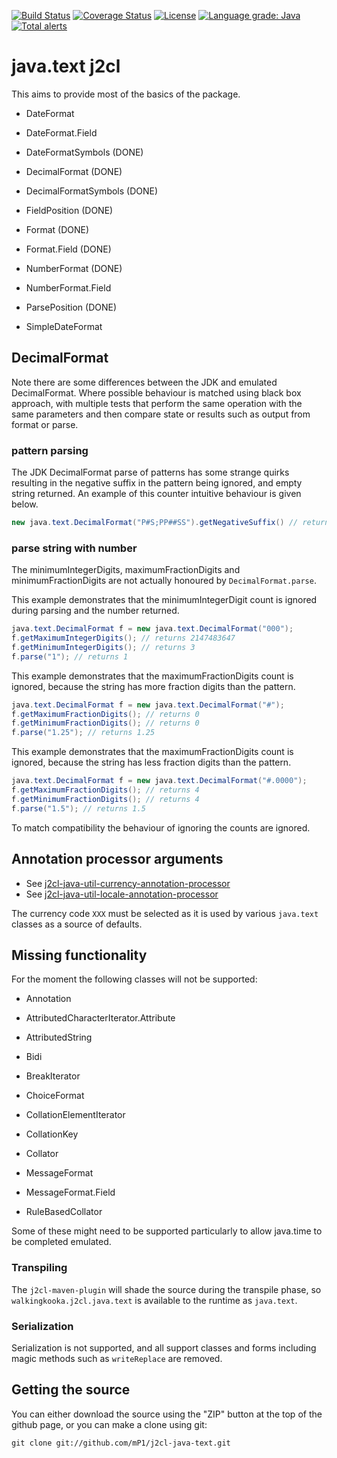 [![Build Status](https://travis-ci.com/mP1/j2cl-java-text.svg?branch=master)](https://travis-ci.com/mP1/j2cl-java-text.svg?branch=master)
[![Coverage Status](https://coveralls.io/repos/github/mP1/j2cl-java-text/badge.svg?branch=master)](https://coveralls.io/github/mP1/j2cl-java-text?branch=master)
[![License](https://img.shields.io/badge/License-Apache%202.0-blue.svg)](https://opensource.org/licenses/Apache-2.0)
[![Language grade: Java](https://img.shields.io/lgtm/grade/java/g/mP1/j2cl-java-text.svg?logo=lgtm&logoWidth=18)](https://lgtm.com/projects/g/mP1/j2cl-java-text/context:java)
[![Total alerts](https://img.shields.io/lgtm/alerts/g/mP1/j2cl-java-text.svg?logo=lgtm&logoWidth=18)](https://lgtm.com/projects/g/mP1/j2cl-java-text/alerts/)



# java.text j2cl

This aims to provide most of the basics of the package.

- DateFormat
- DateFormat.Field
- DateFormatSymbols (DONE)

- DecimalFormat (DONE)
- DecimalFormatSymbols (DONE)

- FieldPosition (DONE)

- Format (DONE)
- Format.Field (DONE)

- NumberFormat (DONE)
- NumberFormat.Field

- ParsePosition (DONE)

- SimpleDateFormat

## DecimalFormat

Note there are some differences between the JDK and emulated DecimalFormat. Where possible behaviour is matched using black box approach,
with multiple tests that perform the same operation with the same parameters and then compare state or results such as
output from format or parse.



### pattern parsing

The JDK DecimalFormat parse of patterns has some strange quirks resulting in the negative suffix in the pattern being ignored,
and empty string returned. An example of this counter intuitive behaviour is given below.

```java
new java.text.DecimalFormat("P#S;PP##SS").getNegativeSuffix() // returns empty and not SS
```


### parse string with number

The minimumIntegerDigits, maximumFractionDigits and minimumFractionDigits are not actually honoured by `DecimalFormat.parse`.



This example demonstrates that the minimumIntegerDigit count is ignored during parsing and the number returned.

```java
java.text.DecimalFormat f = new java.text.DecimalFormat("000");
f.getMaximumIntegerDigits(); // returns 2147483647
f.getMinimumIntegerDigits(); // returns 3
f.parse("1"); // returns 1

```



This example demonstrates that the maximumFractionDigits count is ignored, because the string has more fraction digits
than the pattern.

```java
java.text.DecimalFormat f = new java.text.DecimalFormat("#");
f.getMaximumFractionDigits(); // returns 0
f.getMinimumFractionDigits(); // returns 0
f.parse("1.25"); // returns 1.25

```


This example demonstrates that the maximumFractionDigits count is ignored, because the string has less fraction digits
than the pattern.

```java
java.text.DecimalFormat f = new java.text.DecimalFormat("#.0000");
f.getMaximumFractionDigits(); // returns 4
f.getMinimumFractionDigits(); // returns 4
f.parse("1.5"); // returns 1.5

```

To match compatibility the behaviour of ignoring the counts are ignored.




## Annotation processor arguments

- See [j2cl-java-util-currency-annotation-processor](https://github.com/mP1/j2cl-java-util-currency-annotation-processor)
- See [j2cl-java-util-locale-annotation-processor](https://github.com/mP1/j2cl-java-util-locale-annotation-processor)

The currency code `XXX` must be selected as it is used by various `java.text` classes as a source of defaults.



## Missing functionality

For the moment the following classes will not be supported:

- Annotation
- AttributedCharacterIterator.Attribute
- AttributedString
- Bidi
- BreakIterator

- ChoiceFormat

- CollationElementIterator
- CollationKey
- Collator

- MessageFormat
- MessageFormat.Field

- RuleBasedCollator

Some of these might need to be supported particularly to allow java.time to be completed emulated.

### Transpiling

The `j2cl-maven-plugin` will shade the source during the transpile phase, so `walkingkooka.j2cl.java.text`
is available to the runtime as `java.text`. 



### Serialization

Serialization is not supported, and all support classes and forms including magic methods such as `writeReplace` are removed.



## Getting the source

You can either download the source using the "ZIP" button at the top
of the github page, or you can make a clone using git:

```
git clone git://github.com/mP1/j2cl-java-text.git
```
